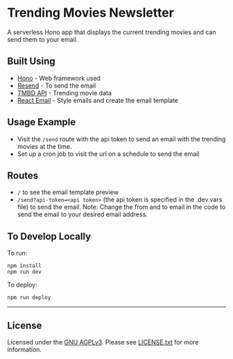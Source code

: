 # Trending Movies Newsletter

A serverless Hono app that displays the current trending movies and can send them to your email.

## Built Using

- [Hono](https://github.com/honojs/hon) - Web framework used
- [Resend](https://resend.com/docs/send-with-nodejs) - To send the email
- [TMBD API](https://developer.themoviedb.org/reference/intro/getting-started) - Trending movie data
- [React Email](https://github.com/resend/react-email) - Style emails and create the email template

## Usage Example

- Visit the `/send` route with the api token to send an email with the trending movies at the time.
- Set up a cron job to visit the url on a schedule to send the email

## Routes

- `/` to see the email template preview
- `/send?api-token=<api token>` (the api token is specified in the .dev.vars file) to send the email. Note: Change the from and to email in the code to send the email to your desired email address.

## To Develop Locally

To run:

```
npm install
npm run dev
```

To deploy:

```
npm run deploy
```

---

## License

Licensed under the [GNU AGPLv3](https://www.gnu.org/licenses/agpl-3.0.en.html). Please see [LICENSE.txt](./LICENSE.txt) for more information.
